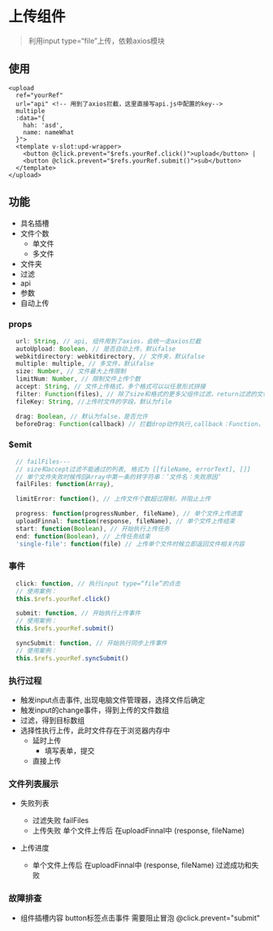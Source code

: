 # 上传组件

> 利用input type=“file”上传，依赖axios模块

## 使用

```vue
<upload
  ref="yourRef"
  url="api" <!-- 用到了axios拦截，这里直接写api.js中配置的key-->
  multiple
  :data="{
    hah: 'asd',
    name: nameWhat
  }">
  <template v-slot:upd-wrapper>
    <button @click.prevent="$refs.yourRef.click()">upload</button> |
    <button @click.prevent="$refs.yourRef.submit()">sub</button>
  </template>
</upload>

```

## 功能
- 具名插槽
- 文件个数
  * 单文件
  * 多文件
- 文件夹
- 过滤
- api
- 参数
- 自动上传


### props

```js
  url: String, // api, 组件用到了axios，会统一走axios拦截
  autoUpload: Boolean, // 是否自动上传，默认false
  webkitdirectory: webkitdirectory, // 文件夹，默认false
  multiple: multiple, // 多文件，默认false
  size: Number, // 文件最大上传限制
  limitNum: Number, // 限制文件上传个数
  accept: String, // 文件上传格式，多个格式可以以任意形式拼接
  filter: Function(files), // 除了size和格式的更多父组件过滤，return过滤的文件列表
  fileKey: String, //上传时文件的字段，默认为file

  drag: Boolean, // 默认为false，是否允许
  beforeDrag: Function(callback) // 拦截drop动作执行,callback：Function，是执行上传动作的函数
```

### $emit

```js
  // failFiles---
  // size和accept过滤不能通过的列表, 格式为 [[fileName, errorText], []]
  // 单个文件失败时候传回Array中第一条的转字符串：’文件名：失败原因‘
  failFiles: function(Array),

  limitError: function(), // 上传文件个数超过限制，并阻止上传

  progress: function(progressNumber, fileName), // 单个文件上传进度
  uploadFinnal: function(response, fileName), // 单个文件上传结束
  start: function(Boolean), // 开始执行上传任务
  end: function(Boolean), // 上传任务结束
  'single-file': function(file) // 上传单个文件时候立即返回文件相关内容
```

### 事件

```js
  click: function, // 执行input type=“file”的点击
  // 使用案例：
  this.$refs.yourRef.click()

  submit: function, // 开始执行上传事件
  // 使用案例：
  this.$refs.yourRef.submit()

  syncSubmit: function, // 开始执行同步上传事件
  // 使用案例：
  this.$refs.yourRef.syncSubmit()
```


### 执行过程

- 触发input点击事件, 出现电脑文件管理器，选择文件后确定
- 触发input的change事件，得到上传的文件数组
- 过滤，得到目标数组
- 选择性执行上传，此时文件存在于浏览器内存中
  + 延时上传
    * 填写表单，提交
  + 直接上传


### 文件列表展示

- 失败列表
  + 过滤失败 failFiles
  + 上传失败 单个文件上传后 在uploadFinnal中 (response, fileName)

- 上传进度
  + 单个文件上传后 在uploadFinnal中 (response, fileName) 过滤成功和失败


### 故障排查

- 组件插槽内容 button标签点击事件 需要阻止冒泡 @click.prevent="submit"
